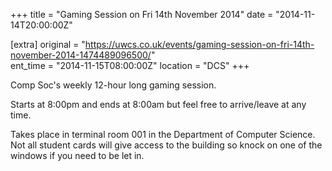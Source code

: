 +++
title = "Gaming Session on Fri 14th November 2014"
date = "2014-11-14T20:00:00Z"

[extra]
original = "https://uwcs.co.uk/events/gaming-session-on-fri-14th-november-2014-1474489096500/"    
ent_time = "2014-11-15T08:00:00Z"
location = "DCS"
+++

Comp Soc's weekly 12-hour long gaming session.

Starts at 8:00pm and ends at 8:00am but feel free to arrive/leave at any time.

Takes place in terminal room 001 in the Department of Computer Science. Not all student cards will give access to the building so knock on one of the windows if you need to be let in.

